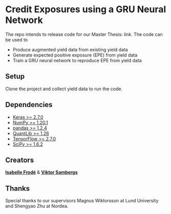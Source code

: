 # Credit Exposures using a GRU Neural Network
The repo intends to release code for our Master Thesis: *link*. The code can be used to
- Produce augmented yield data from existing yield data
- Generate expected positive exposure (EPE) from yield data
- Train a GRU neural network to reproduce EPE from yield data

## Setup
Clone the project and collect yield data to run the code.

## Dependencies
- [Keras >= 2.7.0](https://keras.io)
- [NumPy >= 1.20.1](https://numpy.org)
- [pandas >= 1.2.4](https://pandas.pydata.org) 
- [QuantLib >= 1.26](https://www.quantlib.org)
- [TensorFlow >= 2.7.0](https://www.tensorflow.org)
- [SciPy >= 1.6.2](https://scipy.org)

## Creators
[**Isabelle Frodé**](https://github.com/frodiie) & [**Viktor Sambergs**](https://github.com/Visamb)

## Thanks
Special thanks to our supervisors Magnus Wiktorsson at Lund University and Shengyao Zhu at Nordea.

